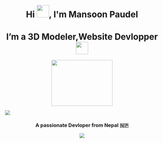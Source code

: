  <h1 align="center">Hi <img src="https://github-production-user-asset-6210df.s3.amazonaws.com/74038190/241763891-7bb1e704-6026-48f9-8435-2f4d40101348.gif?X-Amz-Algorithm=AWS4-HMAC-SHA256&X-Amz-Credential=AKIAVCODYLSA53PQK4ZA%2F20240823%2Fus-east-1%2Fs3%2Faws4_request&X-Amz-Date=20240823T082336Z&X-Amz-Expires=300&X-Amz-Signature=22c95f6395831f2f5a74e0bbb0f81718458a7f7a6a2cca1002fffeb67e49953b&X-Amz-SignedHeaders=host&actor_id=178637256&key_id=0&repo_id=588181932" height="40px" width="40px">, I'm Mansoon Paudel</h1>
 <h1 align="center">  I’m a 3D Modeler,Website Devlopper <img src="https://github-production-user-asset-6210df.s3.amazonaws.com/74038190/243078655-47eb2734-addb-46da-b4dd-5e1616cd3853.gif?X-Amz-Algorithm=AWS4-HMAC-SHA256&X-Amz-Credential=AKIAVCODYLSA53PQK4ZA%2F20240823%2Fus-east-1%2Fs3%2Faws4_request&X-Amz-Date=20240823T082613Z&X-Amz-Expires=300&X-Amz-Signature=9e1b4cb9ab34c330fa1b41127bf632ff7197dd469daf3d5cdc00bb89390e7d88&X-Amz-SignedHeaders=host&actor_id=178637256&key_id=0&repo_id=588181932" height="40px" width="40px"> </h1>
<p align="center">
 <img src="https://user-images.githubusercontent.com/74038190/212747657-7a8d59da-69c8-4110-8ea8-f8102fd0b413.gif" height="150px" width="200px  > 
  <a href="https://user-images.githubusercontent.com/74038190/271839856-3b4607a1-1cc6-41f1-926f-892ae880e7a5.gif?%22%20height=%22150px%22%20width=%22200px%22%3E%20%3C/p%3E" >
 
</p>
<img src="https://user-images.githubusercontent.com/74038190/271839856-3b4607a1-1cc6-41f1-926f-892ae880e7a5.gif?%22%20height=%22150px%22%20width=%22200px%22%3E%20%3C/p%3E">
<h3 align="center">A passionate Devloper from Nepal 🇳🇵</h3>
<p align= "middle"> <img src="https://user-images.githubusercontent.com/74038190/225813708-98b745f2-7d22-48cf-9150-083f1b00d6c9.gif")
                      > </p>

<p align="left"> <img src="https://komarev.com/ghpvc/?username=missonpaudel&label=Profile%20views&color=0e75b6&style=flat" alt="" /> </p>
<p align="left"> <a href="https://github.com/ryo-ma/github-profile-trophy"><img src="https://github-profile-trophy.vercel.app/?username=missonpaudel" alt="" /></a> </p>


<!---
Mansoon-Paudel/Mansoon-Paudel is a ✨ special ✨ repository because its `README.md` (this file) appears on your GitHub profile.
You can click the Preview link to take a look at your changes.
--->
